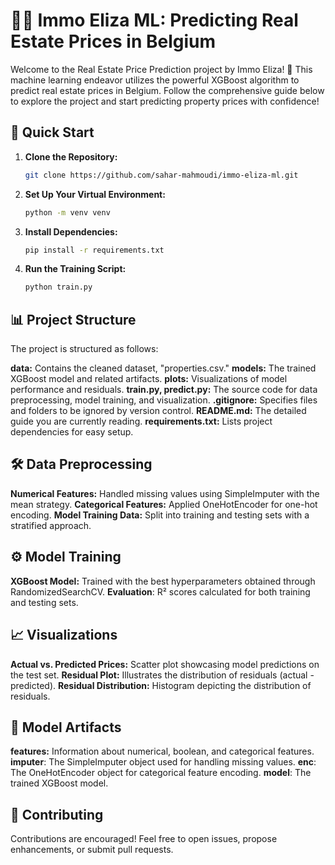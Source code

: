 # 🏰✨ Immo Eliza ML: Predicting Real Estate Prices in Belgium

Welcome to the Real Estate Price Prediction project by Immo Eliza! 🏡 This machine learning endeavor utilizes the powerful XGBoost algorithm to predict real estate prices in Belgium. Follow the comprehensive guide below to explore the project and start predicting property prices with confidence!

## 🚀 Quick Start

1. **Clone the Repository:**

   ```bash
   git clone https://github.com/sahar-mahmoudi/immo-eliza-ml.git

2. **Set Up Your Virtual Environment:**

   ```bash
   python -m venv venv

3. **Install Dependencies:**

   ```bash
   pip install -r requirements.txt

4. **Run the Training Script:**

   ```bash
   python train.py
   

## 📊 Project Structure
The project is structured as follows:

**data:** Contains the cleaned dataset, "properties.csv."
**models:** The trained XGBoost model and related artifacts.
**plots:** Visualizations of model performance and residuals.
**train.py, predict.py:** The source code for data preprocessing, model training, and visualization.
**.gitignore:** Specifies files and folders to be ignored by version control.
**README.md:** The detailed guide you are currently reading.
**requirements.txt:** Lists project dependencies for easy setup.

## 🛠️ Data Preprocessing

**Numerical Features:** Handled missing values using SimpleImputer with the mean strategy.
**Categorical Features:** Applied OneHotEncoder for one-hot encoding.
**Model Training Data:** Split into training and testing sets with a stratified approach.

## ⚙️ Model Training

**XGBoost Model:** Trained with the best hyperparameters obtained through RandomizedSearchCV.
**Evaluation**: R² scores calculated for both training and testing sets.


## 📈 Visualizations

**Actual vs. Predicted Prices:** Scatter plot showcasing model predictions on the test set.
**Residual Plot:** Illustrates the distribution of residuals (actual - predicted).
**Residual Distribution:** Histogram depicting the distribution of residuals.

## 🔧 Model Artifacts

**features:** Information about numerical, boolean, and categorical features.
**imputer**: The SimpleImputer object used for handling missing values.
**enc**: The OneHotEncoder object for categorical feature encoding.
**model**: The trained XGBoost model.

## 🤝 Contributing
Contributions are encouraged! Feel free to open issues, propose enhancements, or submit pull requests.
